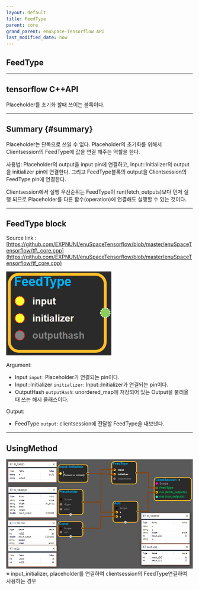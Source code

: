 ```yaml
--- 
layout: default 
title: FeedType 
parent: core 
grand_parent: enuSpace-Tensorflow API 
last_modified_date: now 
--- 
```


## FeedType

---

## tensorflow C++API

Placeholder를 초기화 할때 쓰이는 블록이다.

---

## Summary {#summary}

Placeholder는 단독으로 쓰일 수 없다. Placeholder의 초기화를 위해서 Clientsession의 FeedType에 값을 연결 해주는 역할을 한다.

사용법: Placeholder의 output을 input pin에 연결하고, Input::Initializer의 output을 initializer pin에 연결한다. 그리고 FeedType블록의 output을 Clientsession의 FeedType pin에 연결한다.

Clientsession에서 실행 우선순위는 FeedType이 run\(fetch\_outputs\)보다 먼저 실행 되므로 Placeholder를 다른 함수\(operation\)에 연결해도 실행할 수 있는 것이다.

---

## FeedType block

Source link :[https://github.com/EXPNUNI/enuSpaceTensorflow/blob/master/enuSpaceTensorflow/tf\_core.cpp](https://github.com/EXPNUNI/enuSpaceTensorflow/blob/master/enuSpaceTensorflow/tf_core.cpp)

![](../assets/core/feedtype1.png)

Argument:

* Input `input`: Placeholder가 연결되는 pin이다.
* Input::Initializer `initializer`: Input::Initializer가 연결되는 pin이다.
* OutputHash `outputHash`: unordered\_map에 저장되어 있는 Output을 불러올때 쓰는 해시 클래스이다.

Output:

* FeedType `output`: clientsession에 전달할 FeedType을 내보낸다.

---

## UsingMethod

![](../assets/array_ops/placeholder2.png)※ input\_initializer, placeholder를 연결하여 clientsession의 FeedType연결하여 사용하는 경우

